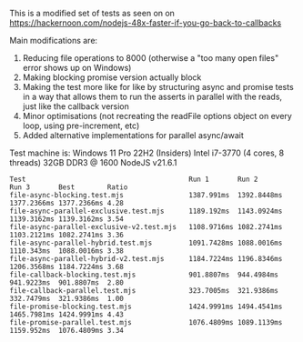 This is a modified set of tests as seen on on https://hackernoon.com/nodejs-48x-faster-if-you-go-back-to-callbacks

Main modifications are:
1. Reducing file operations to 8000 (otherwise a "too many open files" error shows up on Windows)
2. Making blocking promise version actually block
3. Making the test more like for like by structuring async and promise tests in a way that allows them to run the asserts in parallel with the reads, just like the callback version
4. Minor optimisations (not recreating the readFile options object on every loop, using pre-increment, etc)
5. Added alternative implementations for parallel async/await 

Test machine is:
Windows 11 Pro 22H2 (Insiders)
Intel i7-3770 (4 cores, 8 threads)
32GB DDR3 @ 1600
NodeJS v21.6.1

```
Test                                        Run 1       Run 2       Run 3       Best        Ratio
file-async-blocking.test.mjs                1387.991ms  1392.8448ms 1377.2366ms 1377.2366ms 4.28
file-async-parallel-exclusive.test.mjs      1189.192ms  1143.0924ms 1139.3162ms 1139.3162ms 3.54
file-async-parallel-exclusive-v2.test.mjs   1108.9716ms 1082.2741ms 1103.2121ms 1082.2741ms 3.36
file-async-parallel-hybrid.test.mjs         1091.7428ms 1088.0016ms 1110.343ms  1088.0016ms 3.38
file-async-parallel-hybrid-v2.test.mjs      1184.7224ms 1196.8346ms 1206.3568ms 1184.7224ms 3.68
file-callback-blocking.test.mjs             901.8807ms  944.4984ms  941.9223ms  901.8807ms  2.80
file-callback-parallel.test.mjs             323.7005ms  321.9386ms  332.7479ms  321.9386ms  1.00
file-promise-blocking.test.mjs              1424.9991ms 1494.4541ms 1465.7981ms 1424.9991ms 4.43
file-promise-parallel.test.mjs              1076.4809ms 1089.1139ms 1159.952ms  1076.4809ms 3.34
```